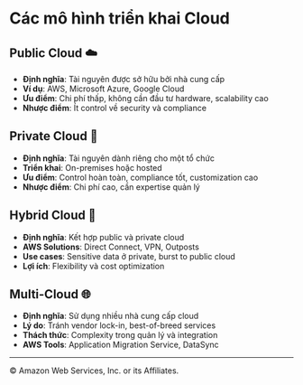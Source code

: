 # Các mô hình triển khai Cloud

## Public Cloud ☁️
- **Định nghĩa**: Tài nguyên được sở hữu bởi nhà cung cấp
- **Ví dụ**: AWS, Microsoft Azure, Google Cloud
- **Ưu điểm**: Chi phí thấp, không cần đầu tư hardware, scalability cao
- **Nhược điểm**: Ít control về security và compliance

## Private Cloud 🏢
- **Định nghĩa**: Tài nguyên dành riêng cho một tổ chức
- **Triển khai**: On-premises hoặc hosted
- **Ưu điểm**: Control hoàn toàn, compliance tốt, customization cao
- **Nhược điểm**: Chi phí cao, cần expertise quản lý

## Hybrid Cloud 🔄
- **Định nghĩa**: Kết hợp public và private cloud
- **AWS Solutions**: Direct Connect, VPN, Outposts
- **Use cases**: Sensitive data ở private, burst to public cloud
- **Lợi ích**: Flexibility và cost optimization

## Multi-Cloud 🌐
- **Định nghĩa**: Sử dụng nhiều nhà cung cấp cloud
- **Lý do**: Tránh vendor lock-in, best-of-breed services
- **Thách thức**: Complexity trong quản lý và integration
- **AWS Tools**: Application Migration Service, DataSync

---

© Amazon Web Services, Inc. or its Affiliates.
